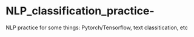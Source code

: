 # NLP_classification_practice-
NLP practice for some things: Pytorch/Tensorflow, text classitication, etc
